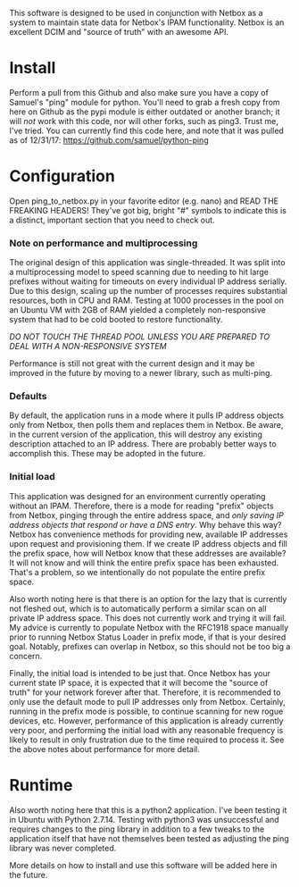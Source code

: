 This software is designed to be used in conjunction with Netbox as a system to maintain state data for Netbox's IPAM functionality. Netbox is an excellent DCIM and "source of truth" with an awesome API.

# Install

Perform a pull from this Github and also make sure you have a copy of Samuel's "ping" module for python. You'll need to grab a fresh copy from here on Github as the pypi module is either outdated or another branch; it will *not* work with this code, nor will other forks, such as ping3. Trust me, I've tried. You can currently find this code here, and note that it was pulled as of 12/31/17: https://github.com/samuel/python-ping

# Configuration

Open ping_to_netbox.py in your favorite editor (e.g. nano) and READ THE FREAKING HEADERS! They've got big, bright "#" symbols to indicate this is a distinct, important section that you need to check out.

### Note on performance and multiprocessing
The original design of this application was single-threaded. It was split into a multiprocessing model to speed scanning due to needing to hit large prefixes without waiting for timeouts on every individual IP address serially. Due to this design, scaling up the number of processes requires substantial resources, both in CPU and RAM. Testing at 1000 processes in the pool on an Ubuntu VM with 2GB of RAM yielded a completely non-responsive system that had to be cold booted to restore functionality.

*DO NOT TOUCH THE THREAD POOL UNLESS YOU ARE PREPARED TO DEAL WITH A NON-RESPONSIVE SYSTEM*

Performance is still not great with the current design and it may be improved in the future by moving to a newer library, such as multi-ping.

### Defaults

By default, the application runs in a mode where it pulls IP address objects only from Netbox, then polls them and replaces them in Netbox. Be aware, in the current version of the application, this will destroy any existing description attached to an IP address. There are probably better ways to accomplish this. These may be adopted in the future.

### Initial load

This application was designed for an environment currently operating without an IPAM. Therefore, there is a mode for reading "prefix" objects from Netbox, pinging through the entire address space, and *only saving IP address objects that respond or have a DNS entry*. Why behave this way? Netbox has convenience methods for providing new, available IP addresses upon request and provisioning them. If we create IP address objects and fill the prefix space, how will Netbox know that these addresses are available? It will not know and will think the entire prefix space has been exhausted. That's a problem, so we intentionally do not populate the entire prefix space.

Also worth noting here is that there is an option for the lazy that is currently not fleshed out, which is to automatically perform a similar scan on all private IP address space. This does not currently work and trying it will fail. My advice is currently to populate Netbox with the RFC1918 space manually prior to running Netbox Status Loader in prefix mode, if that is your desired goal. Notably, prefixes can overlap in Netbox, so this should not be too big a concern.

Finally, the initial load is intended to be just that. Once Netbox has your current state IP space, it is expected that it will become the "source of truth" for your network forever after that. Therefore, it is recommended to only use the default mode to pull IP addresses only from Netbox. Certainly, running in the prefix mode is possible, to continue scanning for new rogue devices, etc. However, performance of this application is already currently very poor, and performing the initial load with any reasonable frequency is likely to result in only frustration due to the time required to process it. See the above notes about performance for more detail.

# Runtime

Also worth noting here that this is a python2 application. I've been testing it in Ubuntu with Python 2.7.14. Testing with python3 was unsuccessful and requires changes to the ping library in addition to a few tweaks to the application itself that have not themselves been tested as adjusting the ping library was never completed.

More details on how to install and use this software will be added here in the future.
